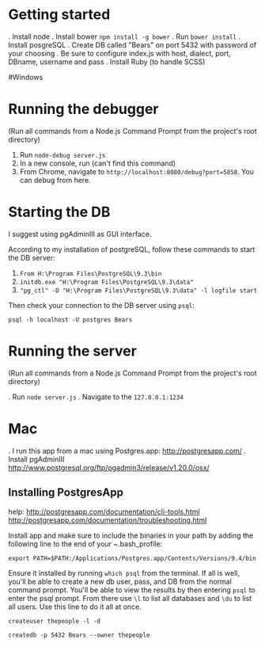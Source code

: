 # Getting started
. Install node
. Install bower `npm install -g bower`
. Run `bower install`
. Install posgreSQL
. Create DB called "Bears" on port 5432 with password of your choosing
. Be sure to configure index.js with host, dialect, port, DBname, username and pass
. Install Ruby (to handle SCSS)

#Windows

# Running the debugger
(Run all commands from a Node.js Command Prompt from the project's root directory)

1. Run `node-debug server.js`
2. In a new console, run (can't find this command)
3. From Chrome, navigate to `http://localhost:8080/debug?port=5858`. You can debug from here.

# Starting the DB

I suggest using pgAdminIII as GUI interface.

According to my installation of postgreSQL, follow these commands to start the DB server:

1. `From H:\Program Files\PostgreSQL\9.3\bin`
2. `initdb.exe "H:\Program Files\PostgreSQL\9.3\data"`
3. `"pg_ctl" -D "H:\Program Files\PostgreSQL\9.3\data" -l logfile start`

Then check your connection to the DB server using `psql`:

`psql -h localhost -U postgres Bears`

# Running the server
(Run all commands from a Node.js Command Prompt from the project's root directory)

. Run `node server.js`
. Navigate to the `127.0.0.1:1234`



# Mac

. I run this app from a mac using Postgres.app: http://postgresapp.com/
. Install pgAdminIII http://www.postgresql.org/ftp/pgadmin3/release/v1.20.0/osx/


## Installing PostgresApp

help:
http://postgresapp.com/documentation/cli-tools.html
http://postgresapp.com/documentation/troubleshooting.html

Install app and make sure to include the binaries in your path by adding the following line to the end of your ~.bash_profile:

`export PATH=$PATH:/Applications/Postgres.app/Contents/Versions/9.4/bin`

Ensure it installed by running `which psql` from the terminal. If all is well, you'll be able to create a new db user, pass, and DB from the normal command prompt. You'll be able to view the results by then entering `psql` to enter the psql prompt. From there use `\l` to list all databases and `\du` to list all users. Use this line to do it all at once.

`createuser thepeople -l -d`

`createdb -p 5432 Bears --owner thepeople`
